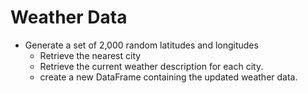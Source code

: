 # Weather Data


- Generate a set of 2,000 random latitudes and longitudes
    - Retrieve the nearest city
    - Retrieve the current weather description for each city.
    - create a new DataFrame containing the updated weather data.

